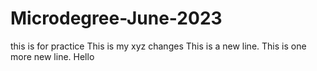 # Microdegree-June-2023
this is for practice
This is my xyz changes
This is a new line.
This is one more new line.
Hello
